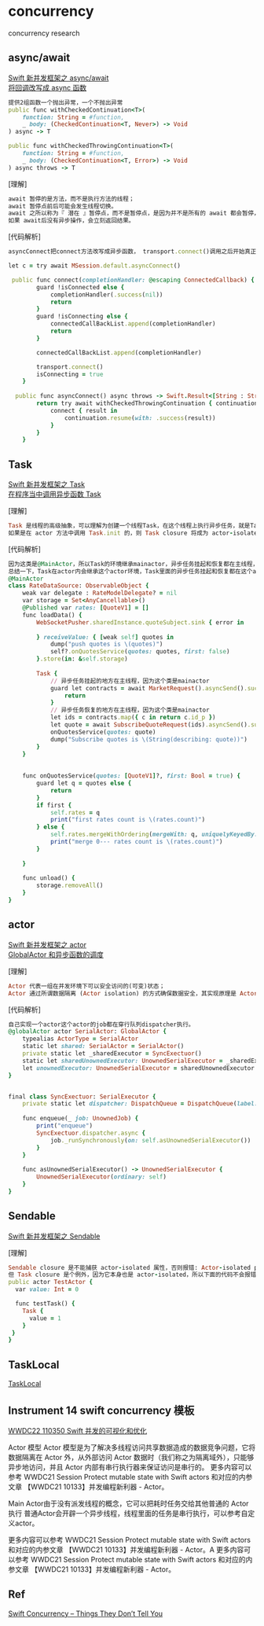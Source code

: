 # concurrency
concurrency research


## async/await
[Swift 新并发框架之 async/await](https://juejin.cn/post/7076733264798416926) <br>
[将回调改写成 async 函数](https://www.bennyhuo.com/book/swift-coroutines/02-wrap-callback.html) <br>
``` ruby
提供2组函数一个抛出异常，一个不抛出异常
public func withCheckedContinuation<T>(
    function: String = #function, 
    _ body: (CheckedContinuation<T, Never>) -> Void
) async -> T

public func withCheckedThrowingContinuation<T>(
    function: String = #function, 
    _ body: (CheckedContinuation<T, Error>) -> Void
) async throws -> T
```

[理解]
``` ruby
await 暂停的是方法，而不是执行方法的线程；
await 暂停点前后可能会发生线程切换。
await 之所以称为『 潜在 』暂停点，而不是暂停点，是因为并不是所有的 await 都会暂停，只有遇到类似 IO、手动起子线程等情况时才会暂停当前调用栈的运行。
如果 await后没有异步操作，会立刻返回结果。
```
[代码解析]
``` ruby
asyncConnect把connect方法改写成异步函数， transport.connect()调用之后开始真正的暂停，因为transport.connect()是子线程异步操作

let c = try await MSession.default.asyncConnect()

 public func connect(completionHandler: @escaping ConnectedCallback) {
        guard !isConnected else {
            completionHandler(.success(nil))
            return
        }
        guard !isConnecting else {
            connectedCallBackList.append(completionHandler)
            return
        }

        connectedCallBackList.append(completionHandler)

        transport.connect()
        isConnecting = true
    }
    
  public func asyncConnect() async throws -> Swift.Result<[String : String]?, MError>  {
        return try await withCheckedThrowingContinuation { continuation in
            connect { result in
                continuation.resume(with: .success(result))
            }
        }
    }
```


## Task
[Swift 新并发框架之 Task](https://juejin.cn/post/7084640887250092062/) <br>
[在程序当中调用异步函数 Task](https://www.bennyhuo.com/book/swift-coroutines/03-call-async-func.html#%E4%BD%BF%E7%94%A8-task) <br>

[理解]
``` ruby
Task 是线程的高级抽象，可以理解为创建一个线程Task，在这个线程上执行异步任务，就是Task的闭包里执行的任务在这个线程上。
如果是在 actor 方法中调用 Task.init 的，则 Task closure 将成为 actor-isolated。Task继承这个actor环境， Task里面异步任务挂起和暂停的地方都在这个actor 线程上
```
[代码解析]
``` ruby
因为这类是@MainActor，所以Task的环境继承mainactor，异步任务挂起和恢复都在主线程，异步任务恢复之后可以访问mainactor的isolated属性
总结一下，Task在actor内会继承这个actor环境，Task里面的异步任务挂起和恢复都在这个actor线程内，也可以访问这个actor的isolated属性
@MainActor
class RateDataSource: ObservableObject {
    weak var delegate : RateModelDelegate? = nil
    var storage = Set<AnyCancellable>()
    @Published var rates: [QuoteV1] = []
    func loadData() {
        WebSocketPusher.sharedInstance.quoteSubject.sink { error in
            
        } receiveValue: { [weak self] quotes in
            dump("push quotes is \(quotes)")
            self?.onQuotesService(quotes: quotes, first: false)
        }.store(in: &self.storage)
        
        Task {
            // 异步任务挂起的地方在主线程，因为这个类是mainactor
            guard let contracts = await MarketRequest().asyncSend().success?.data?.contracts else {
                return
            }
            // 异步任务恢复的地方在主线程，因为这个类是mainactor
            let ids = contracts.map({ c in return c.id_p })
            let quote = await SubscribeQuoteRequest(ids).asyncSend().success?.data?.quotes
            onQuotesService(quotes: quote)
            dump("Subscribe quotes is \(String(describing: quote))")
        }
    }
    
    
    func onQuotesService(quotes: [QuoteV1]?, first: Bool = true) {
        guard let q = quotes else {
            return
        }
        if first {
            self.rates = q
            print("first rates count is \(rates.count)")
        } else {
            self.rates.mergeWithOrdering(mergeWith: q, uniquelyKeyedBy: \.contractId)
            print("merge 0--- rates count is \(rates.count)")
        }
      
    }
    
    func unload() {
        storage.removeAll()
    }
}

``` 
## actor
[Swift 新并发框架之 actor](https://juejin.cn/post/7076738494869012494) <br>
[GlobalActor 和异步函数的调度](https://www.bennyhuo.com/book/swift-coroutines/07-globalactor.html) <br>

[理解]
``` ruby
Actor 代表一组在并发环境下可以安全访问的(可变)状态；
Actor 通过所谓数据隔离 (Actor isolation) 的方式确保数据安全，其实现原理是 Actor 内部维护了一个串行队列 (mailbox)，所有涉及数据安全的外部调用都要入队，即它们都是串行执行的。
```

[代码解析]
``` ruby
自己实现一个actor这个actor的job都在穿行队列dispatcher执行。
@globalActor actor SerialActor: GlobalActor {
    typealias ActorType = SerialActor
    static let shared: SerialActor = SerialActor()
    private static let _sharedExecutor = SyncExectuor()
    static let sharedUnownedExecutor: UnownedSerialExecutor = _sharedExecutor.asUnownedSerialExecutor()
    let unownedExecutor: UnownedSerialExecutor = sharedUnownedExecutor
}


final class SyncExectuor: SerialExecutor {
    private static let dispatcher: DispatchQueue = DispatchQueue(label: "momiji.session.actior")
    
    func enqueue(_ job: UnownedJob) {
        print("enqueue")
        SyncExectuor.dispatcher.async {
            job._runSynchronously(on: self.asUnownedSerialExecutor())
        }
    }
    
    func asUnownedSerialExecutor() -> UnownedSerialExecutor {
        UnownedSerialExecutor(ordinary: self)
    }
}
```
## Sendable
[Swift 新并发框架之 Sendable](https://juejin.cn/post/7076741945820872717/) <br>

[理解]
``` ruby
Sendable closure 是不能捕获 actor-isolated 属性，否则报错: Actor-isolated property 'x' can not be referenced from a Sendable closure。
但 Task closure 是个例外，因为它本身也是 actor-isolated，所以下面的代码不会报错：
public actor TestActor {
  var value: Int = 0

  func testTask() {
    Task {
      value = 1
    }
 }
}
```
## TaskLocal
[TaskLocal](https://www.bennyhuo.com/book/swift-coroutines/08-tasklocal.html) <br>


## Instrument 14 swift concurrency 模板
[WWDC22 110350 Swift 并发的可视化和优化](https://xiaozhuanlan.com/topic/0186237549) <br>

Actor 模型
Actor 模型是为了解决多线程访问共享数据造成的数据竞争问题，它将数据隔离在 Actor 外，从外部访问 Actor 数据时（我们称之为隔离域外），只能够异步地访问，并且 Actor 内部有串行执行器来保证访问是串行的。
更多内容可以参考 WWDC21 Session Protect mutable state with Swift actors 和对应的内参文章 【WWDC21 10133】并发编程新利器 - Actor。

Main Actor由于没有派发线程的概念，它可以把耗时任务交给其他普通的 Actor 执行
普通Actor会开辟一个异步线程，线程里面的任务是串行执行，可以参考自定义actor。

更多内容可以参考 WWDC21 Session Protect mutable state with Swift actors 和对应的内参文章 【WWDC21 10133】并发编程新利器 - Actor。A
更多内容可以参考 WWDC21 Session Protect mutable state with Swift actors 和对应的内参文章 【WWDC21 10133】并发编程新利器 - Actor。

## Ref
[Swift Concurrency – Things They Don’t Tell You](https://wojciechkulik.pl/ios/swift-concurrency-things-they-dont-tell-you) <br>
